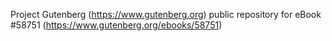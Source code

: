 Project Gutenberg (https://www.gutenberg.org) public repository for
eBook #58751 (https://www.gutenberg.org/ebooks/58751)
